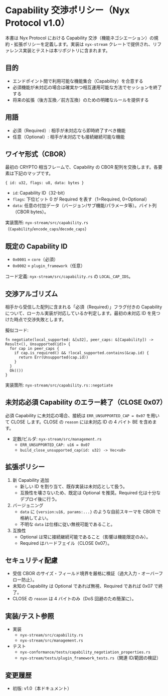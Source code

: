 # Capability 交渉ポリシー（Nyx Protocol v1.0）

本書は Nyx Protocol における Capability 交渉（機能ネゴシエーション）の規約・拡張ポリシーを定義します。実装は `nyx-stream` クレートで提供され、リファレンス実装とテストは本リポジトリに含まれます。

## 目的
- エンドポイント間で利用可能な機能集合（Capability）を合意する
- 必須機能が未対応の場合は確実かつ相互運用可能な方法でセッションを終了する
- 将来の拡張（後方互換／前方互換）のための明確なルールを提供する

## 用語
- 必須（Required）: 相手が未対応なら即時終了すべき機能
- 任意（Optional）: 相手が未対応でも接続継続可能な機能

## ワイヤ形式（CBOR）
最初の CRYPTO 相当フレームで、Capability の CBOR 配列を交換します。各要素は下記のマップです。

```
{ id: u32, flags: u8, data: bytes }
```

- `id`: Capability ID（32-bit）
- `flags`: 下位ビット 0 が Required を表す（1=Required, 0=Optional）
- `data`: 任意の付加データ（バージョン/サブ機能/パラメータ等）。バイト列（CBOR bytes）。

実装箇所: `nyx-stream/src/capability.rs`（`Capability`/`encode_caps`/`decode_caps`）

## 既定の Capability ID
- `0x0001` = `core`（必須）
- `0x0002` = `plugin_framework`（任意）

コード定義: `nyx-stream/src/capability.rs` の `LOCAL_CAP_IDS`。

## 交渉アルゴリズム
相手から受信した配列に含まれる「必須（Required）」フラグ付きの Capability について、ローカル実装が対応しているか判定します。最初の未対応 ID を見つけた時点で交渉失敗とします。

擬似コード:
```
fn negotiate(local_supported: &[u32], peer_caps: &[Capability]) -> Result<(), Unsupported(id)> {
  for cap in peer_caps {
    if cap.is_required() && !local_supported.contains(&cap.id) {
      return Err(Unsupported(cap.id))
    }
  }
  Ok(())
}
```

実装箇所: `nyx-stream/src/capability.rs::negotiate`

## 未対応必須 Capability のエラー終了（CLOSE 0x07）
必須 Capability に未対応の場合、接続は `ERR_UNSUPPORTED_CAP = 0x07` を用いて CLOSE します。CLOSE の `reason` には未対応 ID の 4 バイト BE を含めます。

- 定数/ビルダ: `nyx-stream/src/management.rs`
  - `ERR_UNSUPPORTED_CAP: u16 = 0x07`
  - `build_close_unsupported_cap(id: u32) -> Vec<u8>`

## 拡張ポリシー
1. 新 Capability 追加
   - 新しい ID を割り当て、既存実装は未対応として扱う。
   - 互換性を壊さないため、既定は Optional を推奨。Required 化は十分なデプロイ後に行う。
2. バージョニング
   - `data` に `{version:u16, params:...}` のような自前スキーマを CBOR で格納してよい。
   - 不明な `data` は仕様に従い無視可能であること。
3. 互換性
   - Optional は常に接続継続可能であること（影響は機能限定のみ）。
   - Required はハードフェイル（CLOSE 0x07）。

## セキュリティ配慮
- 受信 CBOR のサイズ・フィールド境界を厳格に検証（過大入力・オーバーフロー防止）。
- 未知の Capability は Optional であれば無視、Required であれば 0x07 で終了。
- CLOSE の `reason` は 4 バイトのみ（DoS 回避のため簡潔に）。

## 実装/テスト参照
- 実装
  - `nyx-stream/src/capability.rs`
  - `nyx-stream/src/management.rs`
- テスト
  - `nyx-conformance/tests/capability_negotiation_properties.rs`
  - `nyx-stream/tests/plugin_framework_tests.rs`（関連 ID/範囲の検証）

## 変更履歴
- 初版: v1.0（本ドキュメント）


